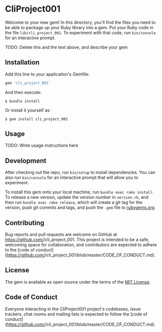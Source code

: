 # CliProject001

Welcome to your new gem! In this directory, you'll find the files you need to be able to package up your Ruby library into a gem. Put your Ruby code in the file `lib/cli_project_001`. To experiment with that code, run `bin/console` for an interactive prompt.

TODO: Delete this and the text above, and describe your gem

## Installation

Add this line to your application's Gemfile:

```ruby
gem 'cli_project_001'
```

And then execute:

    $ bundle install

Or install it yourself as:

    $ gem install cli_project_001

## Usage

TODO: Write usage instructions here

## Development

After checking out the repo, run `bin/setup` to install dependencies. You can also run `bin/console` for an interactive prompt that will allow you to experiment.

To install this gem onto your local machine, run `bundle exec rake install`. To release a new version, update the version number in `version.rb`, and then run `bundle exec rake release`, which will create a git tag for the version, push git commits and tags, and push the `.gem` file to [rubygems.org](https://rubygems.org).

## Contributing

Bug reports and pull requests are welcome on GitHub at https://github.com/<github username>/cli_project_001. This project is intended to be a safe, welcoming space for collaboration, and contributors are expected to adhere to the [code of conduct](https://github.com/<github username>/cli_project_001/blob/master/CODE_OF_CONDUCT.md).


## License

The gem is available as open source under the terms of the [MIT License](https://opensource.org/licenses/MIT).

## Code of Conduct

Everyone interacting in the CliProject001 project's codebases, issue trackers, chat rooms and mailing lists is expected to follow the [code of conduct](https://github.com/<github username>/cli_project_001/blob/master/CODE_OF_CONDUCT.md).
